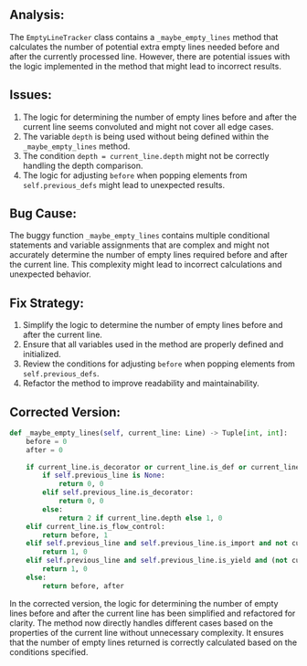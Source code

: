 ## Analysis:
The `EmptyLineTracker` class contains a `_maybe_empty_lines` method that calculates the number of potential extra empty lines needed before and after the currently processed line. However, there are potential issues with the logic implemented in the method that might lead to incorrect results.

## Issues:
1. The logic for determining the number of empty lines before and after the current line seems convoluted and might not cover all edge cases.
2. The variable `depth` is being used without being defined within the `_maybe_empty_lines` method.
3. The condition `depth = current_line.depth` might not be correctly handling the depth comparison.
4. The logic for adjusting `before` when popping elements from `self.previous_defs` might lead to unexpected results.

## Bug Cause:
The buggy function `_maybe_empty_lines` contains multiple conditional statements and variable assignments that are complex and might not accurately determine the number of empty lines required before and after the current line. This complexity might lead to incorrect calculations and unexpected behavior.

## Fix Strategy:
1. Simplify the logic to determine the number of empty lines before and after the current line.
2. Ensure that all variables used in the method are properly defined and initialized.
3. Review the conditions for adjusting `before` when popping elements from `self.previous_defs`.
4. Refactor the method to improve readability and maintainability.

## Corrected Version:
```python
def _maybe_empty_lines(self, current_line: Line) -> Tuple[int, int]:
    before = 0
    after = 0
    
    if current_line.is_decorator or current_line.is_def or current_line.is_class:
        if self.previous_line is None:
            return 0, 0
        elif self.previous_line.is_decorator:
            return 0, 0
        else:
            return 2 if current_line.depth else 1, 0
    elif current_line.is_flow_control:
        return before, 1
    elif self.previous_line and self.previous_line.is_import and not current_line.is_import and current_line.depth == self.previous_line.depth:
        return 1, 0
    elif self.previous_line and self.previous_line.is_yield and (not current_line.is_yield or current_line.depth != self.previous_line.depth):
        return 1, 0
    else:
        return before, after
```

In the corrected version, the logic for determining the number of empty lines before and after the current line has been simplified and refactored for clarity. The method now directly handles different cases based on the properties of the current line without unnecessary complexity. It ensures that the number of empty lines returned is correctly calculated based on the conditions specified.